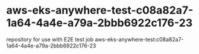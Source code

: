 # aws-eks-anywhere-test-c08a82a7-1a64-4a4e-a79a-2bbb6922c176-23
repository for use with E2E test job aws-eks-anywhere-test:c08a82a7-1a64-4a4e-a79a-2bbb6922c176-23
